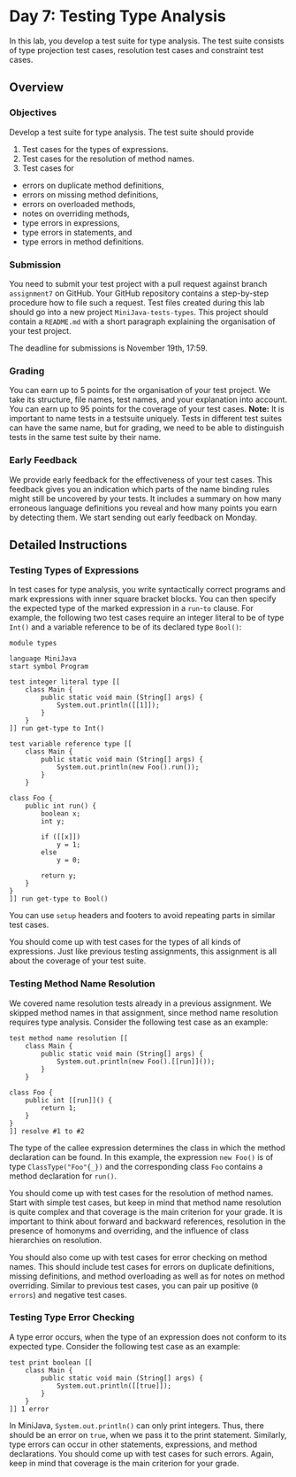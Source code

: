 # Day 7: Testing Type Analysis

In this lab, you develop a test suite for type analysis.
The test suite consists of type projection test cases, resolution test cases and constraint test cases.

## Overview

### Objectives

Develop a test suite for type analysis.
The test suite should provide

1. Test cases for the types of expressions.
1. Test cases for the resolution of method names.
2. Test cases for
  * errors on duplicate method definitions,
  * errors on missing method definitions,
  * errors on overloaded methods,
  * notes on overriding methods,
  * type errors in expressions,
  * type errors in statements, and
  * type errors in method definitions.

### Submission

You need to submit your test project with a pull request against branch `assignment7` on GitHub. 
Your GitHub repository contains a step-by-step procedure how to file such a request. 
Test files created during this lab should go into a new project `MiniJava-tests-types`.
This project should contain a `README.md` with a short paragraph explaining the organisation of your test project.

The deadline for submissions is November 19th, 17:59.

### Grading

You can earn up to 5 points for the organisation of your test project.
We take its structure, file names, test names, and your explanation into account.
You can earn up to 95 points for the coverage of your test cases.
**Note:** It is important to name tests in a testsuite uniquely. Tests in different test suites can have the same name, but for grading, we need to be able to distinguish tests in the same test suite by their name.

### Early Feedback

We provide early feedback for the effectiveness of your test cases.
This feedback gives you an indication which parts of the name binding rules might still be uncovered by your tests. 
It includes a summary on how many erroneous language definitions you reveal and how many points you earn by detecting them.
We start sending out early feedback on Monday.

## Detailed Instructions

### Testing Types of Expressions

In test cases for type analysis, 
 you write syntactically correct programs and
 mark expressions with inner square bracket blocks. 
You can then specify the expected type of the marked expression in a `run`-`to` clause.
For example, the following two test cases require an integer literal to be of type `Int()` 
and a variable reference to be of its declared type `Bool()`:

    module types
     
    language MiniJava
    start symbol Program
     
    test integer literal type [[
        class Main {
            public static void main (String[] args) {
                System.out.println([[1]]);
            }
        }
    ]] run get-type to Int()
     
    test variable reference type [[
        class Main {
            public static void main (String[] args) {
                System.out.println(new Foo().run());
            }
        }
     
    class Foo {
        public int run() {
            boolean x;
            int y;
             
            if ([[x]]) 
                y = 1;
            else
                y = 0;
             
            return y;
        }
    }
    ]] run get-type to Bool()

You can use `setup` headers and footers to avoid repeating parts in similar test cases.

You should come up with test cases for the types of all kinds of expressions.
Just like previous testing assignments, this assignment is all about the coverage of your test suite.

### Testing Method Name Resolution

We covered name resolution tests already in a previous assignment.
We skipped method names in that assignment, since method name resolution requires type analysis.
Consider the following test case as an example:

    test method name resolution [[
        class Main {
            public static void main (String[] args) {
                System.out.println(new Foo().[[run]]());
            }
        }
     
    class Foo {
        public int [[run]]() {
            return 1;
        }
    }
    ]] resolve #1 to #2

The type of the callee expression determines the class in which the method declaration can be found.
In this example, the expression `new Foo()` is of type `ClassType("Foo"{_})` and 
the corresponding class `Foo` contains a method declaration for `run()`.

You should come up with test cases for the resolution of method names. 
Start with simple test cases, but keep in mind that method name resolution is quite complex 
 and that coverage is the main criterion for your grade. 
It is important to think about forward and backward references, 
 resolution in the presence of homonyms and overriding, 
 and the influence of class hierarchies on resolution.

You should also come up with test cases for error checking on method names.
This should include test cases for errors on duplicate definitions, missing definitions, and method overloading 
 as well as for notes on method overriding.
Similar to previous test cases, you can pair up positive (`0 errors`) and negative test cases.

### Testing Type Error Checking

A type error occurs, when the type of an expression does not conform to its expected type.
Consider the following test case as an example:

    test print boolean [[
        class Main {
            public static void main (String[] args) {
                System.out.println([[true]]);
            }
        }
    ]] 1 error

In MiniJava, `System.out.println()` can only print integers. 
Thus, there should be an error on `true`, when we pass it to the print statement.
Similarly, type errors can occur in other statements, expressions, and method declarations.
You should come up with test cases for such errors.
Again, keep in mind that coverage is the main criterion for your grade.
